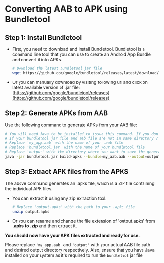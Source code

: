 <!-- Steps to build apk from aab file -->


# Converting AAB to APK using Bundletool

## Step 1: Install Bundletool
- First, you need to download and install Bundletool. Bundletool is a command line tool that you can use to create an Android App Bundle and convert it into APKs.

    ```bash
    # Download the latest bundletool jar file
    wget https://github.com/google/bundletool/releases/latest/download/bundletool-all-latest.jar
    ```
- Or you can manually download by visiting following url and click on latest available version of .jar file:
    [https://github.com/google/bundletool/releases](https://github.com/google/bundletool/releases)

## Step 2: Generate APKs from AAB
Use the following command to generate APKs from your AAB file:

```bash
# You will need Java to be installed to issue this command. If you don't have java installed, install it first and then execute following command
# If your bundletool jar file and aab file are not in same directory / folder then 
# Replace 'my_app.aab' with the name of your .aab file
# Replace 'bundletool.jar' with the name of your bundletool file
# Replace 'output' with the directory where you want to save the generated APKs
java -jar bundletool.jar build-apks --bundle=my_aab.aab --output=output.apks --mode=universal
```

## Step 3: Extract APK files from the APKS
The above command generates an .apks file, which is a ZIP file containing the individual APK files.

- You can extract it using any zip extraction tool.
    ```bash
    # Replace 'output.apks' with the path to your .apks file
    unzip output.apks
    ```
- Or you can rename and change the file extension of 'output.apks' from **.apks to .zip** and then extract it.
  
**You should now have your APK files extracted and ready for use.**


Please replace `'my_app.aab'` and `'output'` with your actual AAB file path and desired output directory respectively. Also, ensure that you have Java installed on your system as it's required to run the `bundletool` jar file.


